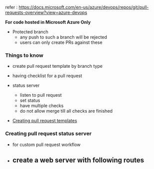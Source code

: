 refer : https://docs.microsoft.com/en-us/azure/devops/repos/git/pull-requests-overview?view=azure-devops



**For code hosted in Microsoft Azure Only**

- Protected branch
  - any push to such a branch will be rejected
  - users can only create PRs against these



### Things to know

- create pull request template by branch type
- having checklist for a pull request
- status server 
  - listen to pull request
  - set status
  - have multiple checks
  - do not allow merge till all checks are finished



- [Creating pull request templates](./pull-request-temlpates.md)



### Creating pull request status server

- for custom pull request workflow
- create a web server with following routes
  - 